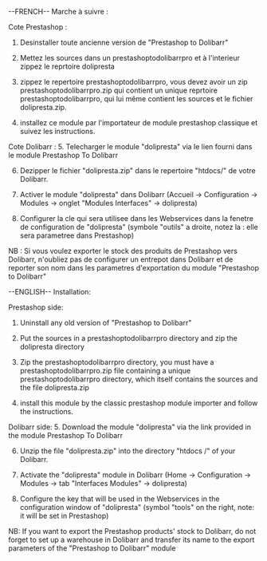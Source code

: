 
--FRENCH--
Marche à suivre :

Cote Prestashop :
1. Desinstaller toute ancienne version de "Prestashop to Dolibarr"

2. Mettez les sources dans un prestashoptodolibarrpro et à l'interieur zippez le reprtoire dolipresta 

3. zippez le repertoire prestashoptodolibarrpro, vous devez avoir un zip prestashoptodolibarrpro.zip qui contient un unique reprtoire prestashoptodolibarrpro, qui lui même contient les sources et le fichier dolipresta.zip. 

4. installez ce module par l'importateur de module prestashop classique et suivez les instructions.


Cote Dolibarr :
5. Telecharger le module "dolipresta" via le lien fourni dans le module Prestashop To Dolibarr

6. Dezipper le fichier "dolipresta.zip" dans le repertoire "htdocs/" de votre Dolibarr.

7. Activer le module "dolipresta" dans Dolibarr (Accueil -> Configuration -> Modules -> onglet "Modules Interfaces" -> dolipresta)

8. Configurer la cle qui sera utilisee dans les Webservices dans la fenetre de configuration de "dolipresta" (symbole "outils" a droite, notez la : elle sera parametree dans Prestashop)


NB : Si vous voulez exporter le stock des produits de Prestashop vers Dolibarr, n'oubliez pas de configurer un entrepot dans Dolibarr et de reporter son nom dans les parametres d'exportation du module "Prestashop to Dolibarr"


--ENGLISH--
Installation:

Prestashop side:
1. Uninstall any old version of "Prestashop to Dolibarr"

2. Put the sources in a prestashoptodolibarrpro directory and zip the dolipresta directory

3. Zip the prestashoptodolibarrpro directory, you must have a prestashoptodolibarrpro.zip file containing a unique prestashoptodolibarrpro directory, which itself contains the sources and the file dolipresta.zip

4. install this module by the classic prestashop module importer and follow the instructions.


Dolibarr side:
5. Download the module "dolipresta" via the link provided in the module Prestashop To Dolibarr

6. Unzip the file "dolipresta.zip" into the directory "htdocs /" of your Dolibarr.

7. Activate the "dolipresta" module in Dolibarr (Home -> Configuration -> Modules -> tab "Interfaces Modules" -> dolipresta)

8. Configure the key that will be used in the Webservices in the configuration window of "dolipresta" (symbol "tools" on the right, note: it will be set in Prestashop)


NB: If you want to export the Prestashop products' stock to Dolibarr, do not forget to set up a warehouse in Dolibarr and transfer its name to the export parameters of the "Prestashop to Dolibarr" module

